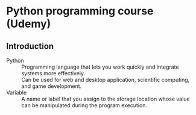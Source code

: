 # Python programming course (Udemy)

## Introduction

<dl>
<dt>Python</dt>
<dd>Programming language that lets you work quickly and integrate systems more effectively.</dd>
<dd>Can be used for web and desktop application, scientific computing, and game development.</dt>

<dt>Variable</dd>
<dd>A name or label that you assign to the storage location whose value can be manipulated during the program execution.</dd>

